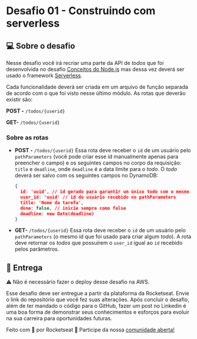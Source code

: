 # Desafio 01 - Construindo com serverless

## 💻 Sobre o desafio

Nesse desafio você irá recriar uma parte da API de _todos_ que foi desenvolvida no desafio [Conceitos do Node.js](https://www.notion.so/Desafio-01-Conceitos-do-Node-js-59ccb235aecd43a6a06bf09a24e7ede8) mas dessa vez deverá ser usado o framework [Serverless](https://www.serverless.com/).

Cada funcionalidade deverá ser criada em um arquivo de função separada de acordo com o que foi visto nesse último módulo.
As rotas que deverão existir são:

**POST -** `/todos/{userid}`

**GET-** `/todos/{userid}`

### Sobre as rotas

- **POST -** `/todos/{userid}`
  Essa rota deve receber o `id` de um usuário pelo `pathParameters` (você pode criar esse id manualmente apenas para preencher o campo) e os seguintes campos no corpo da requisição: `title` e `deadline`, onde `deadline` é a data limite para o _todo_.
  O _todo_ deverá ser salvo com os seguintes campos no DynamoDB:
  ```json
  {
  	id: 'uuid', // id gerado para garantir um único todo com o mesmo id
  	user_id: 'uuid' // id do usuário recebido no pathParameters
  	title: 'Nome da tarefa',
  	done: false, // inicie sempre como false
  	deadline: new Date(deadline)
  }
  ```
- **GET-** `/todos/{userid}`
  Essa rota deve receber o `id` de um usuário pelo `pathParameters` (o mesmo id que foi usado para criar algum _todo_).
  A rota deve retornar os _todos_ que possuírem o `user_id` igual ao `id` recebido pelos parâmetros.

## 📅 Entrega

<aside>
⚠️ Não é necessário fazer o deploy desse desafio na AWS.

</aside>

Esse desafio deve ser entregue a partir da plataforma da Rocketseat. Envie o link do repositório que você fez suas alterações. Após concluir o desafio, além de ter mandado o código para o GitHub, fazer um post no Linkedin é uma boa forma de demonstrar seus conhecimentos e esforços para evoluir na sua carreira para oportunidades futuras.

Feito com 💜 por Rocketseat 👋 Participe da nossa [comunidade aberta!](https://discord.gg/pUU3CG4Z)
